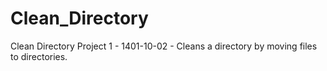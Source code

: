 # Clean_Directory
Clean Directory Project 1 - 1401-10-02 - Cleans a directory by moving files to directories.
